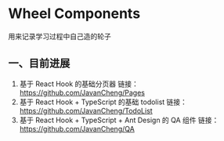 # Wheel Components
用来记录学习过程中自己造的轮子

## 一、目前进展
1. 基于 React Hook 的基础分页器
链接：https://github.com/JavanCheng/Pages
2. 基于 React Hook + TypeScript 的基础 todolist
链接：https://github.com/JavanCheng/TodoList
3. 基于 React Hook + TypeScript + Ant Design 的 QA 组件
链接：https://github.com/JavanCheng/QA
